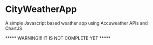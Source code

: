 # CityWeatherApp
A simple Javascript based weather app using Accuweather APIs and ChartJS

***** WARNING!!! IT IS NOT COMPLETE YET *****